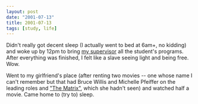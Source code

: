 ```yaml
---
layout: post
date: "2001-07-13"
title: 2001-07-13
tags: [study, life]
---
```

Didn't really got decent sleep (I actually went to bed at 6am+, no
kidding) and woke up by 12pm to bring
[my supervisor](http://www.ime.usp.br/~cris/) all the student's
programs. After everything was finished, I felt like a slave seeing
light and being free. Wow.

Went to my girlfriend's place (after renting two movies -- one
whose name I can't remember but that had Bruce Willis and Michelle
Pfeiffer on the leading roles and
["The Matrix"](http://www.thematrix.com), which she hadn't seen)
and watched half a movie. Came home to (try to) sleep.


